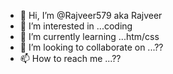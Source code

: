 - 👋 Hi, I’m @Rajveer579 aka Rajveer
- 👀 I’m interested in ...coding
- 🌱 I’m currently learning ...htm/css
- 💞️ I’m looking to collaborate on ...??
- 📫 How to reach me ...??

<!---
Rajveer579/Rajveer579 is a ✨ special ✨ repository because its `README.md` (this file) appears on your GitHub profile.
You can click the Preview link to take a look at your changes.
--->
